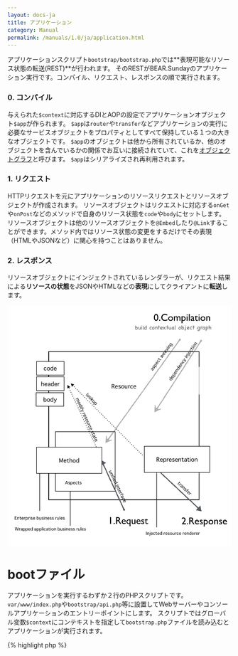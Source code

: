 ```yaml
---
layout: docs-ja
title: アプリケーション
category: Manual
permalink: /manuals/1.0/ja/application.html
---
```



アプリケーションスクリプト`bootstrap/bootstrap.php`では**表現可能なリソース状態の転送(REST)**が行われます。
そのRESTがBEAR.Sundayのアプリケーション実行です。コンパイル、リクエスト、レスポンスの順で実行されます。

### 0. コンパイル

与えられた`$context`に対応するDIとAOPの設定でアプリケーションオブジェクト`$app`が作られます。
`$app`は`router`や`transfer`などアプリケーションの実行に必要なサービスオブジェクトをプロパティとしてすべて保持している１つの大きなオブジェクトです。
`$app`のオブジェクトは他から所有されているか、他のオブジェクトを含んでいるかの関係でお互いに接続されていて、これを[オブジェクトグラフ](http://en.wikipedia.org/wiki/Object_graph)と呼びます。
`$app`はシリアライズされ再利用されます。

### 1. リクエスト

HTTPリクエストを元にアプリケーションのリソースリクエストとリソースオブジェクトが作成されます。
リソースオブジェクトはリクエストに対応する`onGet`や`onPost`などのメソッドで自身のリソース状態を`code`や`body`にセットします。
リソースオブジェクトは他のリソースオブジェクトを`@Embed`したり`@Link`することができます。メソッド内ではリソース状態の変更をするだけでその表現（HTMLやJSONなど）に関心を持つことはありません。

### 2. レスポンス

リソースオブジェクトにインジェクトされているレンダラーが、リクエスト結果による**リソースの状態**をJSONやHTMLなどの**表現**にしてクライアントに**転送**します。

 <img src="/images/screen/diagram.png" style="max-width: 100%;height: auto;"/>


# bootファイル

アプリケーションを実行するわずか２行のPHPスクリプトです。`var/www/index.php`や`bootstrap/api.php`等に設置してWebサーバーやコンソールアプリケーションのエントリーポイントにします。
スクリプトではグローバル変数`$context`にコンテキストを指定して`bootstrap.php`ファイルを読み込むとアプリケーションが実行されます。

{% highlight php %}
<?php
$context = 'prod-api-hal-app'
require 'pat/to/bootstrap.php';
{% endhighlight %}

コンテキストに応じてbootファイルを選択します。

{% highlight bash %}
// fire php server
php -S 127.0.0.1:8080 var/www/index.php

// console access
php bootstrap/api.php get /user/1

// web access
php -S 127.0.0.1:8080 bootstrap/api.php
{% endhighlight %}

## アプリケーションコンテキスト

コンテキストに応じてアプリケーションオブジェクト`$app`の構成が変わり、振る舞いが変更されます。
例えばデフォルトの設定では`RouterInterface`に`WebRouter`が束縛されていますが、`Cli`では`RouterInterface`に`CliRouter`が束縛され(HTTPリクエストの代わりに)コンソールの入力値が入力値になります。

フレームワークが用意しているbuilt-inコンテキストとアプリケーションが作成するカスタムコンテキストがあります。

**built-inコンテキスト**

 * `api`  APIアプリケーション
 * `cli`  コンソールアプリケーション
 * `hal`  HALアプリケーション
 * `prod` プロダクション

 コンテキストは組み合わせて使う事ができます。

 * `app`は素のアプリケーションです。
 * `api`はデフォルトのリソースをpageリソースから**appリソース**に変更します。`page://self/`にマップされているWebのルートアクセス(`GET /`)は`app://self/`へのアクセスになります。
 * `cli-app`にするとコンソールアプリケーションになり、`prod-hal-api-app`だと[HAL](http://stateless.co/hal_specification.html)メディアタイプを使ったプロダクション用のAPIアプリケーションになります。


 アプリケーションコンテキスト(cli, app..)はそれぞれのモジュールに対応します。例えば`cli`は`CliModule`に対応しており、コンソールアプリケーションのためのDIとAOPの束縛が行われます。

コンテキストの値はオブジェクトグラフの作成のみに使われます。コンテキストを参照してアプリケーションやライブラリが振る舞いを変える事は推奨されません。その代わりに**インターフェイスのみに依存したコード**と**コンテキストによる依存の変更**で振る舞いを変えます。
